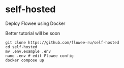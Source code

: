 # self-hosted
Deploy Flowee using Docker

Better tutorial will be soon

```
git clone https://github.com/flowee-ru/self-hosted
cd self-hosted
mv .env.example .env
nano .env # edit Flowee config
docker compose up
```